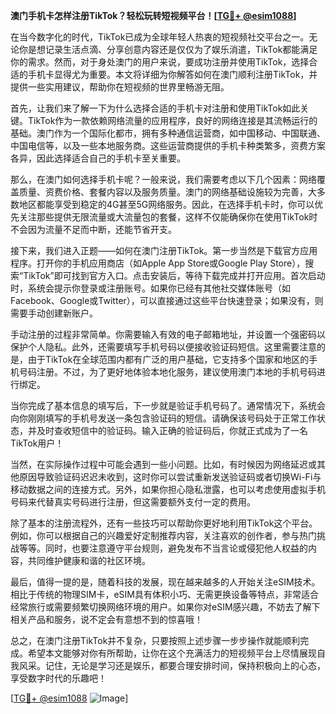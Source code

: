 **澳门手机卡怎样注册TikTok？轻松玩转短视频平台！[[TG💪+ @esim1088](https://t.me/s/esim1088)]**

在当今数字化的时代，TikTok已成为全球年轻人热衷的短视频社交平台之一。无论你是想记录生活点滴、分享创意内容还是仅仅为了娱乐消遣，TikTok都能满足你的需求。然而，对于身处澳门的用户来说，要成功注册并使用TikTok，选择合适的手机卡显得尤为重要。本文将详细为你解答如何在澳门顺利注册TikTok，并提供一些实用建议，帮助你在短视频的世界里畅游无阻。

首先，让我们来了解一下为什么选择合适的手机卡对注册和使用TikTok如此关键。TikTok作为一款依赖网络流量的应用程序，良好的网络连接是其流畅运行的基础。澳门作为一个国际化都市，拥有多种通信运营商，如中国移动、中国联通、中国电信等，以及一些本地服务商。这些运营商提供的手机卡种类繁多，资费方案各异，因此选择适合自己的手机卡至关重要。

那么，在澳门如何选择手机卡呢？一般来说，我们需要考虑以下几个因素：网络覆盖质量、资费价格、套餐内容以及服务质量。澳门的网络基础设施较为完善，大多数地区都能享受到稳定的4G甚至5G网络服务。因此，在选择手机卡时，你可以优先关注那些提供无限流量或大流量包的套餐，这样不仅能确保你在使用TikTok时不会因为流量不足而中断，还能节省开支。

接下来，我们进入正题——如何在澳门注册TikTok。第一步当然是下载官方应用程序。打开你的手机应用商店（如Apple App Store或Google Play Store），搜索“TikTok”即可找到官方入口。点击安装后，等待下载完成并打开应用。首次启动时，系统会提示你登录或注册账号。如果你已经有其他社交媒体账号（如Facebook、Google或Twitter），可以直接通过这些平台快速登录；如果没有，则需要手动创建新账户。

手动注册的过程非常简单。你需要输入有效的电子邮箱地址，并设置一个强密码以保护个人隐私。此外，还需要填写手机号码以便接收验证码短信。这里需要注意的是，由于TikTok在全球范围内都有广泛的用户基础，它支持多个国家和地区的手机号码注册。不过，为了更好地体验本地化服务，建议使用澳门本地的手机号码进行绑定。

当你完成了基本信息的填写后，下一步就是验证手机号码了。通常情况下，系统会向你刚刚填写的手机号发送一条包含验证码的短信。请确保该号码处于正常工作状态，并及时查收短信中的验证码。输入正确的验证码后，你就正式成为了一名TikTok用户！

当然，在实际操作过程中可能会遇到一些小问题。比如，有时候因为网络延迟或其他原因导致验证码迟迟未收到，这时你可以尝试重新发送验证码或者切换Wi-Fi与移动数据之间的连接方式。另外，如果你担心隐私泄露，也可以考虑使用虚拟手机号码来代替真实号码进行注册，但这需要额外支付一定的费用。

除了基本的注册流程外，还有一些技巧可以帮助你更好地利用TikTok这个平台。例如，你可以根据自己的兴趣爱好定制推荐内容，关注喜欢的创作者，参与热门挑战等等。同时，也要注意遵守平台规则，避免发布不当言论或侵犯他人权益的内容，共同维护健康和谐的社区环境。

最后，值得一提的是，随着科技的发展，现在越来越多的人开始关注eSIM技术。相比于传统的物理SIM卡，eSIM具有体积小巧、无需更换设备等特点，非常适合经常旅行或需要频繁切换网络环境的用户。如果你对eSIM感兴趣，不妨去了解下相关产品和服务，说不定会有意想不到的惊喜哦！

总之，在澳门注册TikTok并不复杂，只要按照上述步骤一步步操作就能顺利完成。希望本文能够对你有所帮助，让你在这个充满活力的短视频平台上尽情展现自我风采。记住，无论是学习还是娱乐，都要合理安排时间，保持积极向上的心态，享受数字时代的乐趣吧！

[[TG💪+ @esim1088](https://t.me/s/esim1088) ![Image](https://i.postimg.cc/4NQfJmqS/Snipaste-2025-05-13-00-14-12.png)]